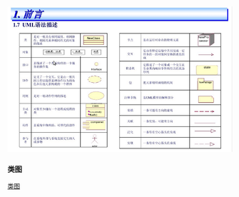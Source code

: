 ![image](https://github.com/ningbaoqi/Tools/blob/master/gif/pic-2.jpg)
###  类图
[类图](https://github.com/ningbaoqi/Tools/blob/master/README-CLASS.md)
